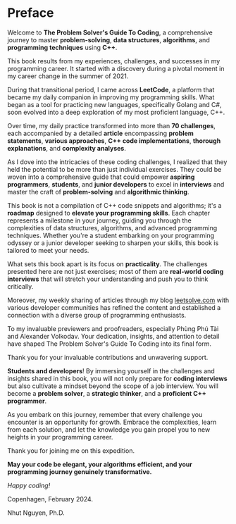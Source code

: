 # Preface

Welcome to **The Problem Solver's Guide To Coding**, a comprehensive journey to master **problem-solving**, **data structures**, **algorithms**, and **programming techniques** using **C++**. 

This book results from my experiences, challenges, and successes in my programming career. It started with a discovery during a pivotal moment in my career change in the summer of 2021.

During that transitional period, I came across **LeetCode**, a platform that became my daily companion in improving my programming skills. What began as a tool for practicing new languages, specifically Golang and C#, soon evolved into a deep exploration of my most proficient language, C++. 

Over time, my daily practice transformed into more than **70 challenges**, each accompanied by a detailed **article** encompassing **problem statements**, **various approaches**, **C++ code implementations**, **thorough explanations**, and **complexity analyses**.

As I dove into the intricacies of these coding challenges, I realized that they held the potential to be more than just individual exercises. They could be woven into a comprehensive guide that could empower **aspiring programmers**, **students**, and **junior developers** to excel in **interviews** and master the craft of **problem-solving** and **algorithmic thinking**.

This book is not a compilation of C++ code snippets and algorithms; it's a **roadmap** designed to **elevate your programming skills**. Each chapter represents a milestone in your journey, guiding you through the complexities of data structures, algorithms, and advanced programming techniques. Whether you're a student embarking on your programming odyssey or a junior developer seeking to sharpen your skills, this book is tailored to meet your needs.

What sets this book apart is its focus on **practicality**. The challenges presented here are not just exercises; most of them are **real-world coding interviews** that will stretch your understanding and push you to think critically. 

Moreover, my weekly sharing of articles through my blog [leetsolve.com](https://leetsolve.com) with various developer communities has refined the content and established a connection with a diverse group of programming enthusiasts.

To my invaluable previewers and proofreaders, especially Phùng Phú Tài and Alexander Volkodav. Your dedication, insights, and attention to detail have shaped The Problem Solver's Guide To Coding into its final form. 

Thank you for your invaluable contributions and unwavering support.

**Students and developers**! By immersing yourself in the challenges and insights shared in this book, you will not only prepare for **coding interviews** but also cultivate a mindset beyond the scope of a job interview. You will become a **problem solver**, a **strategic thinker**, and a **proficient C++ programmer**.

As you embark on this journey, remember that every challenge you encounter is an opportunity for growth. Embrace the complexities, learn from each solution, and let the knowledge you gain propel you to new heights in your programming career.

Thank you for joining me on this expedition. 

**May your code be elegant, your algorithms efficient, and your programming journey genuinely transformative.**

*Happy coding!*


Copenhagen, February 2024.

Nhut Nguyen, Ph.D.
